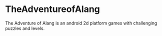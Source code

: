 # TheAdventureofAlang
The Adventure of Alang is an android 2d platform games with challenging puzzles and levels. 
